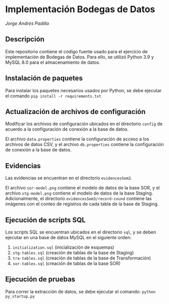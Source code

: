 # Implementación Bodegas de Datos

*Jorge Andrés Padilla*

## Descripción

Este repositorio contiene el código fuente usado para el ejercicio de implementación de Bodegas de Datos. Para ello, se utilizó Python 3.9 y MySQL 8.0 para el almacenamiento de datos.

## Instalación de paquetes

Para instalar los paquetes necesarios usados por Python, se debe ejecutar el comando `pip install -r requirements.txt`

## Actualización de archivos de configuración

Modificar los archivos de configuración ubicados en el directorio `config` de acuerdo a la configuración de conexión a la base de datos.

El archivo `data.properties` contiene la configuración de acceso a los archivos de datos CSV, y el archivo `db.properties` contiene la configuración de conexión a la base de datos.

## Evidencias

Las evidencias se encuentran en el directorio `evidencesSem3`.

El archivo `sor-model.png` contiene el modelo de datos de la base SOR, y el archivo `stg-model.png` contiene el modelo de datos de la base Staging. Adicionalmente, el directorio `evidencesSem3/record-cound` contiene las imágenes con el conteo de registros de cada tabla de la base de Staging.

## Ejecución de scripts SQL

Los scripts SQL se encuentran ubicados en el directorio `sql`, y se deben ejecutar en una base de datos MySQL en el siguiente orden:
1. `initialization.sql` (inicialización de esquemas)
2. `stg-tables.sql` (creación de tablas de la base de Staging)
3. `tra-tables.sql` (creación de tablas de la base de Transformación)
4. `sor-tables.sql` (creación de tablas de la base SOR)

## Ejecución de pruebas

Para correr la extracción de datos, se debe ejecutar el comando: `python py_startup.py`
